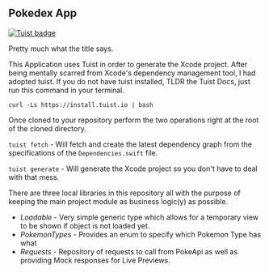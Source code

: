 ## Pokedex App
[![Tuist badge](https://img.shields.io/badge/Powered%20by-Tuist-blue)](https://tuist.io)

Pretty much what the title says. 

This Application uses Tuist in order to generate the Xcode project. After being mentally scarred from Xcode's dependency management tool, I had adopted tuist. If you do not have tuist installed, TLDR the Tuist Docs, just run this command in your terminal. 

`curl -Ls https://install.tuist.io | bash`

Once cloned to your repository perform the two operations right at the root of the cloned directory. 

`tuist fetch` - Will fetch and create the latest dependency graph from the specifications of the `Dependencies.swift` file.

`tuist generate` - Will generate the Xcode project so you don't have to deal with that mess. 

There are three local libraries in this repository all with the purpose of keeping the main project module as business logic(y) as possible.
 - *Loadable* - Very simple generic type which allows for a temporary view to be shown if object is not loaded yet.
 - *PokemonTypes* - Provides an enum to specify which Pokemon Type has what
 - *Requests* - Repository of requests to call from PokeApi as well as providing Mock responses for Live Previews.
